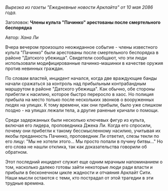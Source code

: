 _Вырезка из газеты "Ежедневные новости Арклайта" от 10 мая 2086 года._

Заголовок: **Члены культа "Пачинко" арестованы после смертельного беспорядка**

Автор: _Хана Ли_

Вчера вечером произошло неожиданное событие - члены известного культа "Пачинко" были арестованы после смертельного беспорядка в районе "Датского убежища". Свидетели сообщают, что эти люди использовали модифицированные пачинко-машинки в качестве оружия против невинных граждан.

По словам властей, инцидент начался, когда две враждующие банды начали сражаться за контроль над прибыльным контрабандным маршрутом в районе "Датского убежища". Как обычно, обе стороны прибегли к насилию, которое быстро переросло в хаос. Но полиция прибыла на место только после нескольких звонков о вооруженных людях на улицах. К тому времени, как они прибыли, было уже слишком поздно - на улицах лежали тела, а другие раненые кричали о помощи.

Среди задержанных были несколько ключевых фигур из культа, включая его лидера, проповедника Джека Ли. Когда его спросили, почему они прибегли к такому бессмысленному насилию, учитывая их якобы преданность Пачинко, проповедник Ли ответил, слезы текли по его лицу: "Мы не хотели этого... Мы просто попали в пучину битвы..." Но его слова не нашли отклика, так как доказательства говорили об обратном.

Этот последний инцидент служит еще одним мрачным напоминанием о том, насколько далеко готовы зайти некоторые люди ради власти и прибыли в бесконечном цикле жадности и отчаяния Арклайт Сити. Наши мысли остаются с теми, кто пострадал от этой трагедии в эти трудные времена.
